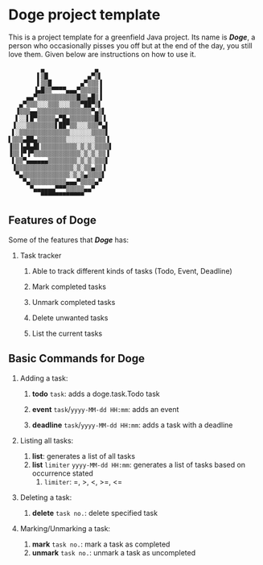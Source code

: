 # Doge project template

This is a project template for a greenfield Java project. Its name is **_Doge_**, a person who occasionally pisses you off but at the end of the day, you still love them. Given below are instructions on how to use it.

```
         ▄              ▄    
        ▌▒█           ▄▀▒▌   
        ▌▒▒█        ▄▀▒▒▒▐   
       ▐▄█▒▒▀▀▀▀▄▄▄▀▒▒▒▒▒▐   
     ▄▄▀▒▒▒▒▒▒▒▒▒▒▒█▒▒▄█▒▐   
   ▄▀▒▒▒░░░▒▒▒░░░▒▒▒▀██▀▒▌   
  ▐▒▒▒▄▄▒▒▒▒▒▒▒▒▒▒▒▒▒▒▒▀▄▒▌  
  ▌░░▌█▀▒▒▒▒▒▄▀█▄▒▒▒▒▒▒▒█▒▐  
 ▐░░░▒▒▒▒▒▒▒▒▌██▀▒▒░░░▒▒▒▀▄▌ 
 ▌░▒▒▒▒▒▒▒▒▒▒▒▒▒▒░░░░░░▒▒▒▒▌ 
▌▒▒▒▄██▄▒▒▒▒▒▒▒▒░░░░░░░░▒▒▒▐ 
▐▒▒▐▄█▄█▌▒▒▒▒▒▒▒▒▒▒░▒░▒░▒▒▒▒▌
▐▒▒▐▀▐▀▒▒▒▒▒▒▒▒▒▒▒▒▒░▒░▒░▒▒▐ 
 ▌▒▒▀▄▄▄▄▄▄▒▒▒▒▒▒▒▒░▒░▒░▒▒▒▌ 
 ▐▒▒▒▒▒▒▒▒▒▒▒▒▒▒▒▒░▒░▒▒▄▒▒▐  
  ▀▄▒▒▒▒▒▒▒▒▒▒▒▒▒░▒░▒▄▒▒▒▒▌  
    ▀▄▒▒▒▒▒▒▒▒▒▒▄▄▄▀▒▒▒▒▄▀   
      ▀▄▄▄▄▄▄▀▀▀▒▒▒▒▒▄▄▀     
         ▀▀▀▀▀▀▀▀▀▀▀▀        
```

## Features of Doge
Some of the features that **_Doge_** has:
1. Task tracker
   1. Able to track different kinds of tasks (Todo, Event, Deadline)

   2. Mark completed tasks

   3. Unmark completed tasks

   4. Delete unwanted tasks

   5. List the current tasks

## Basic Commands for Doge
1. Adding a task:
   1. **todo** `task`: adds a doge.task.Todo task
   
   2. **event** `task`/`yyyy-MM-dd HH:mm`: adds an event 
    
   3. **deadline** `task`/`yyyy-MM-dd HH:mm`: adds a task with a deadline
   

2. Listing all tasks:
   1. **list**: generates a list of all tasks
   2. **list** `limiter` `yyyy-MM-dd HH:mm`: generates a list of tasks based on occurrence stated
      1. `limiter`: =, >, <, >=, <=
      

3. Deleting a task:
   1. **delete** `task no.`: delete specified task


4. Marking/Unmarking a task:
   1. **mark** `task no.`: mark a task as completed
   2. **unmark** `task no.`: unmark a task as uncompleted
